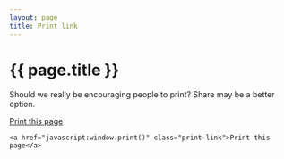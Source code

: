 ```yaml
---
layout: page
title: Print link
---
```


# {{ page.title }}

Should we really be encouraging people to print? Share may be a better option.

<a href="javascript:window.print()" class="print-link">Print this page</a>

    <a href="javascript:window.print()" class="print-link">Print this page</a>
